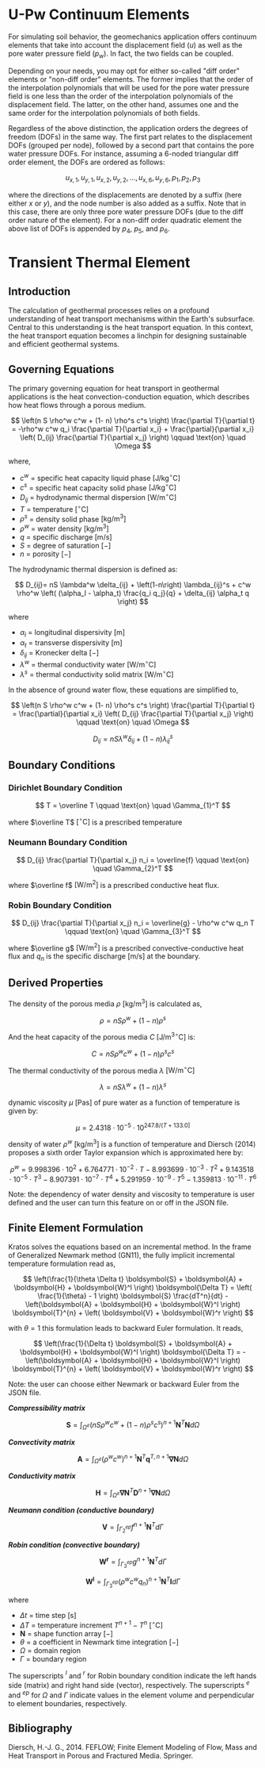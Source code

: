 # U-Pw Continuum Elements

For simulating soil behavior, the geomechanics application offers continuum elements that take into account the displacement field ($u$) as well as the pore water pressure field ($p_w$). In fact, the two fields can be coupled.

Depending on your needs, you may opt for either so-called "diff order" elements or "non-diff order" elements. The former implies that the order of the interpolation polynomials that will be used for the pore water pressure field is one less than the order of the interpolation polynomials of the displacement field. The latter, on the other hand, assumes one and the same order for the interpolation polynomials of both fields.

Regardless of the above distinction, the application orders the degrees of freedom (DOFs) in the same way. The first part relates to the displacement DOFs (grouped per node), followed by a second part that contains the pore water pressure DOFs. For instance, assuming a 6-noded triangular diff order element, the DOFs are ordered as follows:

$$ u_{x,1}, u_{y,1}, u_{x,2}, u_{y,2}, \dots, u_{x,6}, u_{y,6}, p_1, p_2, p_3 $$

where the directions of the displacements are denoted by a suffix (here either $x$ or $y$), and the node number is also added as a suffix. Note that in this case, there are only three pore water pressure DOFs (due to the diff order nature of the element). For a non-diff order quadratic element the above list of DOFs is appended by $p_4$, $p_5$, and $p_6$.

# Transient Thermal Element

## Introduction
The calculation of geothermal processes relies on a profound understanding of heat transport mechanisms within the Earth's subsurface. Central to this understanding is the heat transport equation. In this context, the heat transport equation becomes a linchpin for designing sustainable and efficient geothermal systems.

## Governing Equations
The primary governing equation for heat transport in geothermal applications is the heat convection-conduction equation, which describes how heat flows through a porous medium. 

$$ \left(n S \rho^w c^w + (1- n) \rho^s c^s \right) \frac{\partial T}{\partial t} = -\rho^w c^w q_i \frac{\partial T}{\partial x_i} + \frac{\partial}{\partial x_i} \left( D_{ij} \frac{\partial T}{\partial x_j} \right) \qquad \text{on} \quad \Omega $$

where,

- $c^w$		= specific heat capacity liquid phase $\mathrm{[J/kg ^{\circ}C]}$
- $c^s$		= specific heat capacity solid phase  $\mathrm{[J/kg ^{\circ}C]}$
- $D_{ij}$	= hydrodynamic thermal dispersion  $\mathrm{[W/m ^{\circ}C]}$
- $T$		= temperature  $\mathrm{[ ^{\circ}C]}$
- $\rho^s$	= density solid phase $\mathrm{[kg/m^3]}$ 
- $\rho^w$	= water density $\mathrm{[kg/m^3]}$ 
- $q$		= specific discharge $\mathrm{[m/s]}$ 
- $S$		= degree of saturation $\mathrm{[-]}$
- $n$		= porosity $\mathrm{[-]}$

The hydrodynamic thermal dispersion is defined as:

$$ D_{ij}= nS \lambda^w \delta_{ij} + \left(1-n\right) \lambda_{ij}^s + c^w \rho^w \left( (\alpha_l - \alpha_t) \frac{q_i q_j}{q} + \delta_{ij} \alpha_t q \right) $$

where

- $\alpha_l$	= longitudinal dispersivity $\mathrm{[m]}$
- $\alpha_t$	= transverse dispersivity $\mathrm{[m]}$
- $\delta_{ij}$	= Kronecker delta $\mathrm{[-]}$
- $\lambda^w$	= thermal conductivity water $\mathrm{[W/m ^{\circ}C]}$
- $\lambda^s$	= thermal conductivity solid matrix $\mathrm{[W/m ^{\circ}C]}$

In the absence of ground water flow, these equations are simplified to,

$$ \left(n S \rho^w c^w + (1- n) \rho^s c^s \right) \frac{\partial T}{\partial t} = \frac{\partial}{\partial x_i} \left( D_{ij} \frac{\partial T}{\partial x_j} \right) \qquad \text{on} \quad \Omega $$

$$ D_{ij}= nS \lambda^w \delta_{ij} + \left(1-n\right) \lambda_{ij}^s $$

## Boundary Conditions

### Dirichlet Boundary Condition
$$ T = \overline T \qquad \text{on} \quad \Gamma_{1}^T $$

where $\overline T$ $\mathrm{\left[ ^{\circ}C \right]}$ is a prescribed temperature 

### Neumann Boundary Condition
$$ D_{ij} \frac{\partial T}{\partial x_j} n_i = \overline{f} \qquad \text{on} \quad \Gamma_{2}^T $$

where $\overline f$ $\mathrm{\left[ W/m^2 \right]}$ is a prescribed conductive heat flux.

### Robin Boundary Condition
$$ D_{ij} \frac{\partial T}{\partial x_j} n_i = \overline{g} -  \rho^w c^w q_n T \qquad \text{on} \quad \Gamma_{3}^T $$

where $\overline g$ $\mathrm{\left[ W/m^2 \right]}$ is a prescribed convective-conductive heat flux and $q_n$ is the specific discharge $\mathrm{\left[ m/s \right]}$ at the boundary.


## Derived Properties

The density of the porous media $\rho$ $\mathrm{\left[ kg/m^3 \right]}$ is calculated as,

$$ \rho = n S \rho^w + \left( 1 - n \right) \rho^s $$

And the heat capacity of the porous media $C$ $\mathrm{\left[ J/m^{3 \circ}C \right]}$ is:

$$ C = n S \rho^w c^w + \left( 1 - n \right) \rho^s c^s $$

The thermal conductivity of the porous media $\lambda$ $\mathrm{\left[ W/m ^{\circ}C \right]}$

$$ \lambda = n S \lambda^w + \left( 1 - n \right) \lambda^s $$

dynamic viscosity  $\mu$ $[\mathrm {Pas}$] of pure water as a function of temperature is given by:

$$ \mu = 2.4318 \cdot 10^{-5} \cdot 10^{{247.8} / {\left(T+133.0\right]}} $$

density of water $\rho^w$ $[\mathrm {kg/m^3}]$ is a function of temperature and Diersch (2014) proposes a sixth order Taylor expansion which is approximated here by:

$$ \rho^w = 9.998396 \cdot 10^2 + 6.764771  \cdot 10^{-2} \cdot T - 8.993699  \cdot 10^{-3} \cdot T^2 + 9.143518 \cdot 10^{-5} \cdot T^3 - 8.907391 \cdot 10^{-7} \cdot T^4 + 5.291959  \cdot 10^{-9} \cdot T^5 - 1.359813  \cdot 10^{-11} \cdot T^6 $$

Note: the dependency of water density and viscosity to temperature is user defined and the user can turn this feature on or off in the JSON file.

## Finite Element Formulation

Kratos solves the equations based on an incremental method. In the frame of Generalized Newmark method (GN11), the fully implicit incremental temperature formulation read as,

$$ \left(\frac{1}{\theta \Delta t} \boldsymbol{S} + \boldsymbol{A} + \boldsymbol{H} + \boldsymbol{W}^l  \right) \boldsymbol{\Delta T} = \left( \frac{1}{\theta} - 1 \right) \boldsymbol{S} \frac{dT^n}{dt} - \left(\boldsymbol{A} + \boldsymbol{H} + \boldsymbol{W}^l \right) \boldsymbol{T}^{n} + \left( \boldsymbol{V} + \boldsymbol{W}^r \right) $$

with $\theta = 1$ this formulation leads to backward Euler formulation. It reads,

$$ \left(\frac{1}{\Delta t} \boldsymbol{S} + \boldsymbol{A} + \boldsymbol{H} + \boldsymbol{W}^l  \right) \boldsymbol{\Delta T} = - \left(\boldsymbol{A} + \boldsymbol{H} + \boldsymbol{W}^l \right) \boldsymbol{T}^{n} + \left( \boldsymbol{V} + \boldsymbol{W}^r \right) $$

Note: the user can choose either Newmark or backward Euler from the JSON file. 

***Compressibility matrix***

$$ \boldsymbol{S} = \int_{\Omega^e} \left( n S \rho^w c^w + \left(1-n\right) \rho^s c^s \right)^{n+1} \boldsymbol{N}^T  \boldsymbol{N} d \Omega $$

***Convectivity matrix***

$$ \boldsymbol{A} = \int_{\Omega^e} \left(\rho^w c^w\right)^{n+1}  \boldsymbol{N}^T \boldsymbol{q}^{T,n+1} \boldsymbol{\nabla N}   d \Omega $$

***Conductivity matrix***

$$ \boldsymbol{H} = \int_{\Omega^e} \boldsymbol{\nabla N}^T \boldsymbol{D}^{n+1} \boldsymbol{\nabla N} d \Omega $$

***Neumann condition (conductive boundary)***

$$ \boldsymbol{V} = \int_{\Gamma_2^{ep}}  f^{n+1} \boldsymbol{N}^T  d \Gamma $$

***Robin condition (convective boundary)***

$$ \boldsymbol{W^r} = \int_{\Gamma_3^{ep}}  g^{n+1} \boldsymbol{N}^T  d \Gamma $$

$$ \boldsymbol{W^l} = \int_{\Gamma_3^{ep}}  \left( \rho^w c^w q_n \right)^{n+1} \boldsymbol{N}^T \boldsymbol{I} d \Gamma $$

where

- $\Delta t$		= time step $\mathrm{\left[s \right]}$
- $\Delta T$		= temperature increment $T^{n+1} - T^n$ $\mathrm{\left[^\circ C \right]}$
- $\boldsymbol N$	= shape function array $\mathrm{\left[ - \right]}$
- $\theta$			= a coefficient in Newmark time integration $\mathrm{\left[ - \right]}$
- $\Omega$			= domain region
- $\Gamma$			= boundary region

The superscripts $^l$ and $^r$ for Robin boundary condition indicate the left hands side (matrix) and right hand side (vector), respectively. The superscripts $^e$ and $^{ep}$ for $\Omega$ and $\Gamma$ indicate values in the element volume and perpendicular to element boundaries, respectively.  


## Bibliography
Diersch, H.-J. G., 2014. FEFLOW; Finite Element Modeling of Flow, Mass and Heat Transport in Porous and Fractured Media. Springer.
